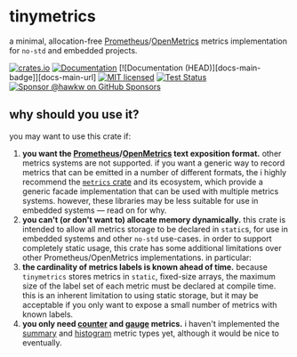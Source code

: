 # tinymetrics

a minimal, allocation-free [Prometheus]/[OpenMetrics] metrics implementation for
`no-std` and embedded projects.

[![crates.io][crates-badge]][crates-url]
[![Documentation][docs-badge]][docs-url]
[![Documentation (HEAD)][docs-main-badge]][docs-main-url]
[![MIT licensed][mit-badge]][mit-url]
[![Test Status][tests-badge]][tests-url]
[![Sponsor @hawkw on GitHub Sponsors][sponsor-badge]][sponsor-url]

[crates-badge]: https://img.shields.io/crates/v/tinymetrics.svg
[crates-url]: https://crates.io/crates/tinymetrics
[docs-badge]: https://docs.rs/tinymetrics/badge.svg
[docs-url]: https://docs.rs/tinymetrics
[mit-badge]: https://img.shields.io/badge/license-MIT-blue.svg
[mit-url]: ../LICENSE
[tests-badge]: https://github.com/hawkw/tinymetrics/actions/workflows/CI.yml/badge.svg?branch=main
[tests-url]: https://github.com/hawkw/tinymetrics/actions/workflows/CI.yml
[sponsor-badge]: https://img.shields.io/badge/sponsor-%F0%9F%A4%8D-ff69b4
[sponsor-url]: https://github.com/sponsors/hawkw

## why should you use it?

you may want to use this crate if:

1. **you want the [Prometheus]/[OpenMetrics] text exposition format.** other metrics
   systems are not supported. if you want a generic way to record metrics that
   can be emitted in a number of different formats, the i highly recommend the
   [`metrics` crate] and its ecosystem, which provide a generic facade
   implementation that can be used with multiple metrics systems. however, these
   libraries may be less suitable for use in embedded systems &mdash; read on
   for why.
2. **you can't (or don't want to) allocate memory dynamically.** this crate
   is intended to allow all metrics storage to be declared in `static`s, for use
   in embedded systems and other `no-std` use-cases. in order to support
   completely static usage, this crate has some additional limitations over
   other Prometheus/OpenMetrics implementations. in particular:
3. **the cardinality of metrics labels is known ahead of time.** because
   `tinymetrics` stores metrics in `static`, fixed-size arrays, the maximum size
   of the label set of each metric must be declared at compile time. this is an
   inherent limitation to using static storage, but it may be acceptable if you
   only want to expose a small number of metrics with known labels.
4. **you only need [counter] and [gauge] metrics.** i haven't implemented the
   [summary] and [histogram] metric types yet, although it would be nice to
   eventually.

[Prometheus]: https://prometheus.io/
[OpenMetrics]: https://github.com/OpenObservability/OpenMetrics
[`metrics` crate]: https://docs.rs/metrics/
[counter]: https://prometheus.io/docs/concepts/metric_types/#counter
[gauge]: https://prometheus.io/docs/concepts/metric_types/#gauge
[histogram]: https://prometheus.io/docs/concepts/metric_types/#histogram
[summary]: https://prometheus.io/docs/concepts/metric_types/#summary